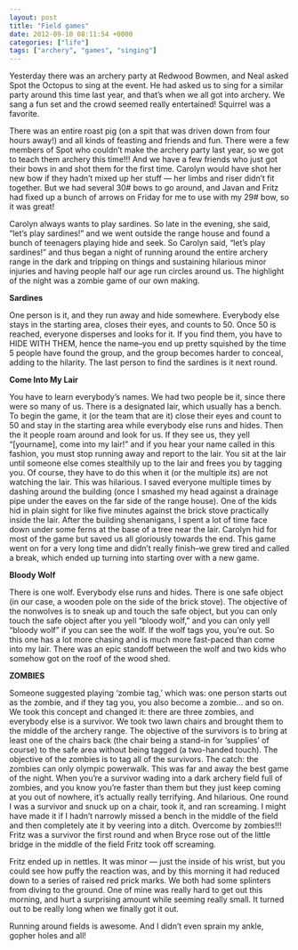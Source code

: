 ```yaml
---
layout: post
title: "Field games"
date: 2012-09-10 08:11:54 +0000
categories: ["life"]
tags: ["archery", "games", "singing"]
---
```


Yesterday there was an archery party at Redwood Bowmen, and Neal asked Spot the Octopus to sing at the event. He had asked us to sing for a similar party around this time last year, and that’s when we all got into archery. We sang a fun set and the crowd seemed really entertained! Squirrel was a favorite. 

There was an entire roast pig (on a spit that was driven down from four hours away!) and all kinds of feasting and friends and fun. There were a few members of Spot who couldn’t make the archery party last year, so we got to teach them archery this time!!! And we have a few friends who just got their bows in and shot them for the first time. Carolyn would have shot her new bow if they hadn’t mixed up her stuff — her limbs and riser didn’t fit together. But we had several 30# bows to go around, and Javan and Fritz had fixed up a bunch of arrows on Friday for me to use with my 29# bow, so it was great!

Carolyn always wants to play sardines. So late in the evening, she said, “let’s play sardines!” and we went outside the range house and found a bunch of teenagers playing hide and seek. So Carolyn said, “let’s play sardines!” and thus began a night of running around the entire archery range in the dark and tripping on things and sustaining hilarious minor injuries and having people half our age run circles around us. The highlight of the night was a zombie game of our own making.

**Sardines**

One person is it, and they run away and hide somewhere. Everybody else stays in the starting area, closes their eyes, and counts to 50. Once 50 is reached, everyone disperses and looks for it. If you find them, you have to HIDE WITH THEM, hence the name–you end up pretty squished by the time 5 people have found the group, and the group becomes harder to conceal, adding to the hilarity. The last person to find the sardines is it next round.

**Come Into My Lair**

You have to learn everybody’s names. We had two people be it, since there were so many of us. There is a designated lair, which usually has a bench. To begin the game, it (or the team that are it) close their eyes and count to 50 and stay in the starting area while everybody else runs and hides. Then the it people roam around and look for us. If they see us, they yell “[yourname], come into my lair!” and if you hear your name called in this fashion, you must stop running away and report to the lair. You sit at the lair until someone else comes stealthily up to the lair and frees you by tagging you. Of course, they have to do this when it (or the multiple its) are not watching the lair. This was hilarious. I saved everyone multiple times by dashing around the building (once I smashed my head against a drainage pipe under the eaves on the far side of the range house). One of the kids hid in plain sight for like five minutes against the brick stove practically inside the lair. After the building shenanigans, I spent a lot of time face down under some ferns at the base of a tree near the lair. Carolyn hid for most of the game but saved us all gloriously towards the end. This game went on for a very long time and didn’t really finish–we grew tired and called a break, which ended up turning into starting over with a new game.

**Bloody Wolf**

There is one wolf. Everybody else runs and hides. There is one safe object (in our case, a wooden pole on the side of the brick stove). The objective of the nonwolves is to sneak up and touch the safe object, but you can only touch the safe object after you yell “bloody wolf,” and you can only yell “bloody wolf” if you can see the wolf. If the wolf tags you, you’re out. So this one has a lot more chasing and is much more fast-paced than come into my lair. There was an epic standoff between the wolf and two kids who somehow got on the roof of the wood shed. 

**ZOMBIES**

Someone suggested playing ‘zombie tag,’ which was: one person starts out as the zombie, and if they tag you, you also become a zombie… and so on. We took this concept and changed it: there are three zombies, and everybody else is a survivor. We took two lawn chairs and brought them to the middle of the archery range. The objective of the survivors is to bring at least one of the chairs back (the chair being a stand-in for ‘supplies’ of course) to the safe area without being tagged (a two-handed touch). The objective of the zombies is to tag all of the survivors. The catch: the zombies can only olympic powerwalk. This was far and away the best game of the night. When you’re a survivor wading into a dark archery field full of zombies, and you know you’re faster than them but they just keep coming at you out of nowhere, it’s actually really terrifying. And hilarious. One round I was a survivor and snuck up on a chair, took it, and ran screaming. I might have made it if I hadn’t narrowly missed a bench in the middle of the field and then completely ate it by veering into a ditch. Overcome by zombies!!! Fritz was a survivor the first round and when Bryce rose out of the little bridge in the middle of the field Fritz took off screaming. 

Fritz ended up in nettles. It was minor — just the inside of his wrist, but you could see how puffy the reaction was, and by this morning it had reduced down to a series of raised red prick marks. We both had some splinters from diving to the ground. One of mine was really hard to get out this morning, and hurt a surprising amount while seeming really small. It turned out to be really long when we finally got it out. 

Running around fields is awesome. And I didn’t even sprain my ankle, gopher holes and all!